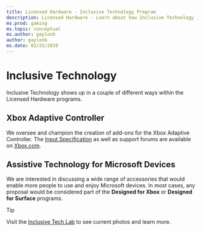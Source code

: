 ```yaml
---
title: Licensed Hardware - Inclusive Technology Program
description: Licensed Hardware - Learn about how Inclusive Technology is part of our other programs
ms.prod: gaming
ms.topic: conceptual
ms.author: gaylonb
author: gaylonb
ms.date: 03/25/2019
---
```


# Inclusive Technology

Inclusive Technology shows up in a couple of different ways within the Licensed Hardware programs.

## Xbox Adaptive Controller
We oversee and champion the creation of add-ons for the Xbox Adaptive Controller. The [Input Specification](https://support.xbox.com/en-US/xbox-one/controllers/xbox-adaptive-controller-input-device-specification) as well as support forums are available on [Xbox.com](https://xbox.com).

## Assistive Technology for Microsoft Devices
We are interested in discussing a wide range of accessories that would enable more people to use and enjoy Microsoft devices. In most cases, any proposal would be considered part of the **Designed for Xbox** or **Designed for Surface** programs. 

> [!TIP]
> Visit the [Inclusive Tech Lab](https://aka.ms/inclusivetechlab) to see current photos and learn more.
